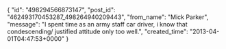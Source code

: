  {
   "id": "498294566873147",
   "post_id": "462493170453287_498264940209443",
   "from_name": "Mick Parker",
   "message": "I spent time as an army staff car driver, i know that condescending/ justified attitude only too well.",
   "created_time": "2013-04-01T04:47:53+0000"
 }
